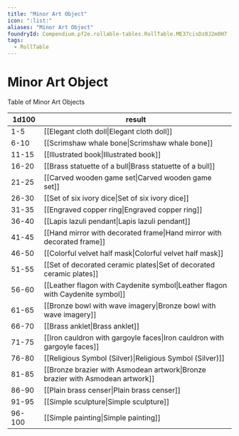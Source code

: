 ```yaml
---
title: "Minor Art Object"
icon: ":list:"
aliases: "Minor Art Object"
foundryId: Compendium.pf2e.rollable-tables.RollTable.ME37cisDz8J2m0H7
tags:
  - RollTable
---
```


# Minor Art Object
Table of Minor Art Objects

| 1d100 | result |
|------|--------|
| 1-5 | [[Elegant cloth doll\|Elegant cloth doll]] |
| 6-10 | [[Scrimshaw whale bone\|Scrimshaw whale bone]] |
| 11-15 | [[Illustrated book\|Illustrated book]] |
| 16-20 | [[Brass statuette of a bull\|Brass statuette of a bull]] |
| 21-25 | [[Carved wooden game set\|Carved wooden game set]] |
| 26-30 | [[Set of six ivory dice\|Set of six ivory dice]] |
| 31-35 | [[Engraved copper ring\|Engraved copper ring]] |
| 36-40 | [[Lapis lazuli pendant\|Lapis lazuli pendant]] |
| 41-45 | [[Hand mirror with decorated frame\|Hand mirror with decorated frame]] |
| 46-50 | [[Colorful velvet half mask\|Colorful velvet half mask]] |
| 51-55 | [[Set of decorated ceramic plates\|Set of decorated ceramic plates]] |
| 56-60 | [[Leather flagon with Caydenite symbol\|Leather flagon with Caydenite symbol]] |
| 61-65 | [[Bronze bowl with wave imagery\|Bronze bowl with wave imagery]] |
| 66-70 | [[Brass anklet\|Brass anklet]] |
| 71-75 | [[Iron cauldron with gargoyle faces\|Iron cauldron with gargoyle faces]] |
| 76-80 | [[Religious Symbol (Silver)\|Religious Symbol (Silver)]] |
| 81-85 | [[Bronze brazier with Asmodean artwork\|Bronze brazier with Asmodean artwork]] |
| 86-90 | [[Plain brass censer\|Plain brass censer]] |
| 91-95 | [[Simple sculpture\|Simple sculpture]] |
| 96-100 | [[Simple painting\|Simple painting]] |
